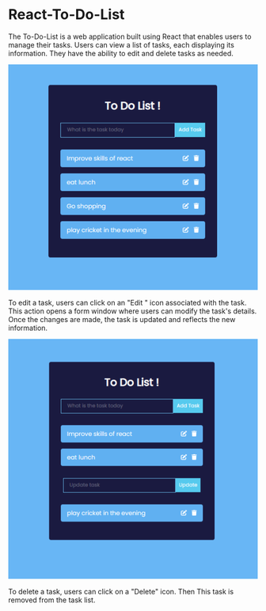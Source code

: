 # React-To-Do-List
The To-Do-List is a web application built using React that enables users to manage their tasks. Users can view a list of tasks, each displaying its information. They have the ability to edit and delete tasks as needed.<br>


<img src="https://github.com/AshanIndrajith/React-To-Do-List/blob/main/image.png"> <br>


To edit a task, users can click on an "Edit "  icon associated with the task. This action opens a form window where users can modify the task's details. Once the changes are made, the task is updated and reflects the new information.<br>

<img src="https://github.com/AshanIndrajith/React-To-Do-List/blob/main/update.png"> <br>

To delete a task, users can click on a "Delete" icon. Then This task is removed from the task list.



